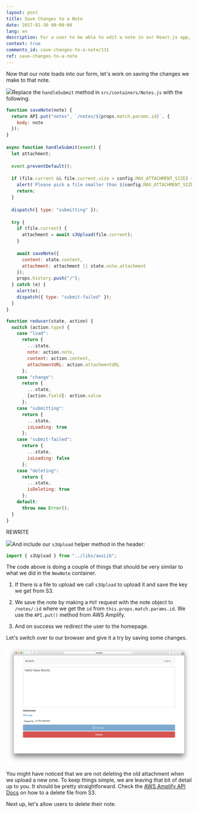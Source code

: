 ```yaml
---
layout: post
title: Save Changes to a Note
date: 2017-01-30 00:00:00
lang: en
description: For a user to be able to edit a note in our React.js app, we need to make a PUT request to our severless backend API using AWS Amplify. We also need to allow them to upload files directly to S3 and add that as an attachment to the note.
context: true
comments_id: save-changes-to-a-note/131
ref: save-changes-to-a-note
---
```


Now that our note loads into our form, let's work on saving the changes we make to that note.

<img class="code-marker" src="/assets/s.png" />Replace the `handleSubmit` method in `src/containers/Notes.js` with the following.

``` javascript
function saveNote(note) {
  return API.put("notes", `/notes/${props.match.params.id}`, {
    body: note
  });
}

async function handleSubmit(event) {
  let attachment;

  event.preventDefault();

  if (file.current && file.current.size > config.MAX_ATTACHMENT_SIZE) {
    alert(`Please pick a file smaller than ${config.MAX_ATTACHMENT_SIZE/1000000} MB.`);
    return;
  }

  dispatch({ type: "submitting" });

  try {
    if (file.current) {
      attachment = await s3Upload(file.current);
    }

    await saveNote({
      content: state.content,
      attachment: attachment || state.note.attachment
    });
    props.history.push("/");
  } catch (e) {
    alert(e);
    dispatch({ type: "submit-failed" });
  }
}
```

``` javascript
function reducer(state, action) {
  switch (action.type) {
    case "load":
      return {
        ...state,
        note: action.note,
        content: action.content,
        attachmentURL: action.attachmentURL
      };
    case "change":
      return {
        ...state,
        [action.field]: action.value
      };
    case "submitting":
      return {
        ...state,
        isLoading: true
      };
    case "submit-failed":
      return {
        ...state,
        isLoading: false
      };
    case "deleting":
      return {
        ...state,
        isDeleting: true
      };
    default:
      throw new Error();
  }
}
```

REWRITE

<img class="code-marker" src="/assets/s.png" />And include our `s3Upload` helper method in the header:

``` javascript
import { s3Upload } from "../libs/awsLib";
```

The code above is doing a couple of things that should be very similar to what we did in the `NewNote` container.

1. If there is a file to upload we call `s3Upload` to upload it and save the key we get from S3.

2. We save the note by making a `PUT` request with the note object to `/notes/:id` where we get the `id` from `this.props.match.params.id`. We use the `API.put()` method from AWS Amplify.

3. And on success we redirect the user to the homepage.

Let's switch over to our browser and give it a try by saving some changes.

![Notes page saving screenshot](/assets/notes-page-saving.png)

You might have noticed that we are not deleting the old attachment when we upload a new one. To keep things simple, we are leaving that bit of detail up to you. It should be pretty straightforward. Check the [AWS Amplify API Docs](https://aws.github.io/aws-amplify/api/classes/storageclass.html#remove) on how to a delete file from S3.

Next up, let's allow users to delete their note.
